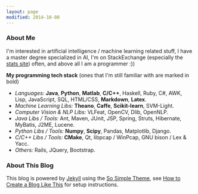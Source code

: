 ```yaml
---
layout: page
modified: 2014-10-08
---
```

### About Me
I'm interested in artificial intelligence / machine learning related stuff, I have a master degree specialized in AI, I'm on StackExchange (especially the [stats site](http://stats.stackexchange.com/users/95569/dontloo)) often, and above all I am a programmer :))

**My programming tech stack** (ones that I'm still familiar with are marked in bold)  

- *Languages:* **Java**, **Python**, **Matlab**, **C/C++**, Haskell, Ruby, C#, AWK, Lisp, JavaScript, SQL, HTML/CSS, **Markdown**, **Latex**.
- *Machine Learning Libs:* **Theano**, **Caffe**, **Scikit-learn**, SVM-Light.
- *Computer Vision & NLP Libs:* VLFeat, OpenCV, Dlib, OpenNLP.
- *Java Libs / Tools:* Ant, Maven, JUnit, JSP, Spring, Struts, Hibernate, MyBatis, J2ME, Lucene.
- *Python Libs / Tools:*  **Numpy**, **Scipy**, Pandas, Matplotlib, Django.
- *C/C++ Libs / Tools:* **CMake**, Qt, libpcap / WinPcap, GNU bison / Lex & Yacc.
- *Others:* Rails, JQuery, Bootstrap.

### About This Blog

This blog is powered by [Jekyll](http://jekyllrb.com/) using the [So Simple Theme](https://mmistakes.github.io/so-simple-theme/), see [How to Create a Blog Like This](/blog/how-to) for setup instructions.
